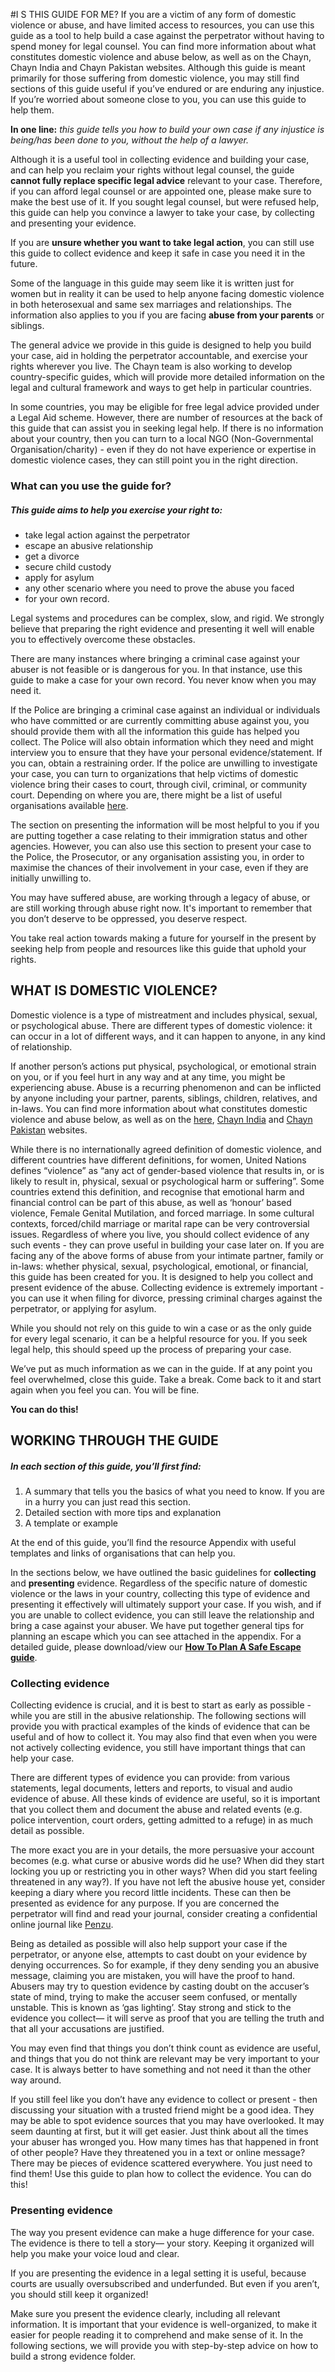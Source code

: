 #I S THIS GUIDE FOR ME?
If you are a victim of any form of domestic violence or abuse, and have limited access to resources, you can use this guide as a tool to help build a case against the perpetrator without having to spend money for legal counsel.  You can find more information about what constitutes domestic violence and abuse below, as well as on the Chayn, Chayn India and Chayn Pakistan websites. Although this guide is meant primarily for those suffering from domestic violence, you may still find sections of this guide useful if you’ve endured or are enduring any injustice. If you’re worried about someone close to you, you can use this guide to help them.

**In one line:** _this guide tells you how to build your own case if any injustice is being/has been done to you, without the help of a lawyer._

Although it is a useful tool in collecting evidence and building your case, and can help you reclaim your rights without legal counsel, the guide **cannot fully replace specific legal advice** relevant to your case. Therefore, if you can afford legal counsel or are appointed one, please make sure to make the best use of it. If you sought legal counsel, but were refused help, this guide can help you convince a lawyer to take your case, by collecting and presenting your evidence.

If you are **unsure whether you want to take legal action**, you can still use this guide to collect evidence and keep it safe in case you need it in the future.

Some of the language in this guide may seem like it is written just for women but in reality it can be used to help anyone facing domestic violence in both heterosexual and same sex marriages and relationships. The information also applies to you if you are facing **abuse from your parents** or siblings.

The general advice we provide in this guide is designed to help you build your case, aid in holding the perpetrator accountable, and exercise your rights wherever you live. The Chayn team is also working to develop country-specific guides, which will provide more detailed information on the legal and cultural framework and ways to get help in particular countries.

In some countries, you may be eligible for free legal advice provided under a Legal Aid scheme. However, there are number of resources at the back of this guide that can assist you in seeking legal help. If there is no information about your country, then you can turn to a local NGO (Non-Governmental Organisation/charity) - even if they do not have experience or expertise in domestic violence cases, they can still point you in the right direction.

### What can you use the guide for?
##### This guide aims to help you exercise your right to:
+ take legal action against the perpetrator
+ escape an abusive relationship
+ get a divorce
+ secure child custody
+ apply for asylum
+ any other scenario where you need to prove the abuse you faced
+ for your own record.

Legal systems and procedures can be complex, slow, and rigid. We strongly believe that preparing the right evidence and presenting it well will enable you to effectively overcome these obstacles. 

There are many instances where bringing a criminal case against your abuser is not feasible or is dangerous for you. In that instance, use this guide to make a case for your own record. You never know when you may need it. 

If the Police are bringing a criminal case against an individual or individuals who have committed or are currently committing abuse against you, you should provide them with all the information this guide has helped you collect. The Police will also obtain information which they need and might interview you to ensure that they have your personal evidence/statement.  If you can, obtain a restraining order. If the police are unwilling to investigate your case, you can turn to organizations that help victims of domestic violence bring their cases to court, through civil, criminal, or community court. Depending on where you are, there might be a list of useful organisations available [here](http://chayn.co/).

The section on presenting the information will be most helpful to you if you are putting together a case relating to their immigration status and other agencies. However, you can also use this section to present your case to the Police, the Prosecutor, or any organisation assisting you, in order to maximise the chances of their involvement in your case, even if  they are initially unwilling to.

You may have suffered abuse, are working through a legacy of abuse, or are still working through abuse right now. It's important to remember that you don’t deserve to be oppressed, you deserve respect. 

You take real action towards making a future for yourself in the present by seeking help from people and resources like this guide that uphold your rights.

## WHAT IS DOMESTIC VIOLENCE?
Domestic violence is a type of mistreatment and includes physical, sexual, or psychological abuse. There are different types of domestic violence: it can occur in a lot of different ways, and it can happen to anyone, in any kind of relationship. 

If another person’s actions put physical, psychological, or emotional strain on you, or if you feel hurt in any way and at any time, you might be experiencing abuse. Abuse is a recurring phenomenon and can be inflicted by anyone including your partner, parents, siblings, children, relatives, and in-laws. You can find more information about what constitutes domestic violence and abuse below, as well as on the [here](http://chayn.co/), [Chayn India](http://chaynindia.com/) and  [Chayn Pakistan](http://chaynpakistan.org/) websites.

While there is no internationally agreed definition of domestic violence, and different countries have different definitions, for women, United Nations defines “violence” as “any act of gender-based violence that results in, or is likely to result in, physical, sexual or psychological harm or suffering”.  Some countries extend this definition, and recognise that emotional harm and financial control can be part of this abuse, as well as ‘honour’ based violence, Female Genital Mutilation, and forced marriage. In some cultural contexts, forced/child marriage or marital rape can be very controversial issues. Regardless of where you live, you should collect evidence of any such events - they can prove useful in building your case later on.
If you are facing any of the above forms of abuse from your intimate partner, family or in-laws: whether physical, sexual, psychological, emotional, or financial, this guide has been created for you. It is designed to help you collect and present evidence of the abuse. Collecting evidence is extremely important - you can use it when filing for divorce, pressing criminal charges against the perpetrator, or applying for asylum.

While you should not rely on this guide to win a case or as the only guide for every legal scenario, it can be a helpful resource for you. If you seek legal help, this should speed up the process of preparing your case. 

We’ve put as much information as we can in the guide. If at any point you feel overwhelmed, close this guide. Take a break. Come back to it and start again when you feel you can. You will be fine.

**You can do this!**

## WORKING THROUGH THE GUIDE
##### In each section of this guide, you’ll first find:
1. A summary that tells you the basics of what you need to know. If you are in a hurry you can just read this section.
2. Detailed section with more tips and explanation
3. A template or example

At the end of this guide, you’ll find the resource Appendix with useful templates and links of organisations that can help you.

In the sections below, we have outlined the basic guidelines for **collecting** and **presenting** evidence. Regardless of the specific nature of domestic violence or the laws in your country, collecting this type of evidence and presenting it effectively will ultimately support your case. If you wish, and if you are unable to collect evidence, you can still leave the relationship and bring a case against your abuser. We have put together general tips for planning an escape which you can see attached in the appendix. For a detailed guide, please download/view our [**How To Plan A Safe Escape guide**](http://chayn.co/planning-a-safe-escape).

### Collecting evidence
Collecting evidence is crucial, and it is best to start as early as possible - while you are still in the abusive relationship. The following sections will provide you with practical examples of the kinds of evidence that can be useful and of how to collect it. You may also find that even when you were not actively collecting evidence, you still have important things that can help your case.

There are different types of evidence you can provide: from various statements, legal documents, letters and reports, to visual and audio evidence of abuse. All these kinds of evidence are useful, so it is important that you collect them and document the abuse and related events (e.g. police intervention, court orders, getting admitted to a refuge) in as much detail as possible. 

The more exact you are in your details, the more persuasive your account becomes (e.g. what curse or abusive words did he use? When did they start locking you up or restricting you in other ways? When did you start feeling threatened in any way?). If you have not left the abusive house yet, consider keeping a diary where you record little incidents. These can then be presented as evidence for any purpose. If you are concerned the perpetrator will find and read your journal, consider creating a confidential online journal like [Penzu](http://penzu.com).

Being as detailed as possible will also help support your case if the perpetrator, or anyone else, attempts to cast doubt on your evidence by denying occurrences. So for example, if they deny sending you an abusive message, claiming you are mistaken, you will have the proof to hand. Abusers may try to question evidence by casting doubt on the accuser’s state of mind, trying to make the accuser seem confused, or mentally unstable. This is known as ‘gas lighting’. Stay strong and stick to the evidence you collect— it will serve as proof that you are telling the truth and that all your accusations are justified.

You may even find that things you don’t think count as evidence are useful, and things that you do not think are relevant may be very important to your case. It is always better to have something and not need it than the other way around. 

If you still feel like you don’t have any evidence to collect or present - then discussing your situation with a trusted friend might be a good idea. They may be able to spot evidence sources that you may have overlooked. It may seem daunting at first, but it will get easier. Just think about all the times your abuser has wronged you. How many times has that happened in front of other people? Have they threatened you in a text or online message? There may be pieces of evidence scattered everywhere. You just need to find them! Use this guide to plan how to collect the evidence. You can do this!

### Presenting evidence
The way you present evidence can make a huge difference for your case. The evidence is there to tell a story— your story. Keeping it organized will help you make your voice loud and clear. 

If you are presenting the evidence in a legal setting it is useful, because courts are usually oversubscribed and underfunded. But even if you aren’t, you should still keep it organized!

Make sure you present the evidence clearly, including all relevant information. It is important that your evidence is well-organized, to make it easier for people reading it to comprehend and make sense of it. In the following sections, we will provide you with step-by-step advice on how to build a strong evidence folder.
